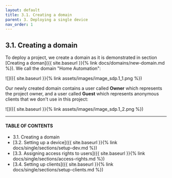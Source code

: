 ```yaml
---
layout: default
title: 3.1. Creating a domain
parent: 3. Deploying a single device
nav_order: 1
---
```


## 3.1. Creating a domain

To deploy a project, we create a domain as it is demonstrated in section [Creating a doman]({{ site.baseurl }}{% link docs/domains/new-domain.md %}). We call the domain "Home Automation":  

![]({{ site.baseurl }}{% link assets/images/image_sdp.1_1.png %})

Our newly created domain contains a user called **Owner** which represents the project owner, and a user called **Guest** which represents anonymous clients that we don't use in this project:

![]({{ site.baseurl }}{% link assets/images/image_sdp.1_2.png %})

---
#### TABLE OF CONTENTS
* 3.1. Creating a domain
* [3.2. Setting up a device]({{ site.baseurl }}{% link docs/single/sections/setup-dev.md %})
* [3.3. Assigning access rights to users]({{ site.baseurl }}{% link docs/single/sections/access-rights.md %})
* [3.4. Setting up clients]({{ site.baseurl }}{% link docs/single/sections/setup-clients.md %})
